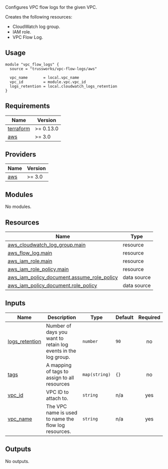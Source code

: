 Configures VPC flow logs for the given VPC.

Creates the following resources:

* CloudWatch log group.
* IAM role.
* VPC Flow Log.

## Usage

```hcl
module "vpc_flow_logs" {
  source = "trussworks/vpc-flow-logs/aws"

  vpc_name       = local.vpc_name
  vpc_id         = module.vpc.vpc_id
  logs_retention = local.cloudwatch_logs_retention
}
```

<!-- BEGINNING OF PRE-COMMIT-TERRAFORM DOCS HOOK -->
## Requirements

| Name | Version |
|------|---------|
| <a name="requirement_terraform"></a> [terraform](#requirement\_terraform) | >= 0.13.0 |
| <a name="requirement_aws"></a> [aws](#requirement\_aws) | >= 3.0 |

## Providers

| Name | Version |
|------|---------|
| <a name="provider_aws"></a> [aws](#provider\_aws) | >= 3.0 |

## Modules

No modules.

## Resources

| Name | Type |
|------|------|
| [aws_cloudwatch_log_group.main](https://registry.terraform.io/providers/hashicorp/aws/latest/docs/resources/cloudwatch_log_group) | resource |
| [aws_flow_log.main](https://registry.terraform.io/providers/hashicorp/aws/latest/docs/resources/flow_log) | resource |
| [aws_iam_role.main](https://registry.terraform.io/providers/hashicorp/aws/latest/docs/resources/iam_role) | resource |
| [aws_iam_role_policy.main](https://registry.terraform.io/providers/hashicorp/aws/latest/docs/resources/iam_role_policy) | resource |
| [aws_iam_policy_document.assume_role_policy](https://registry.terraform.io/providers/hashicorp/aws/latest/docs/data-sources/iam_policy_document) | data source |
| [aws_iam_policy_document.role_policy](https://registry.terraform.io/providers/hashicorp/aws/latest/docs/data-sources/iam_policy_document) | data source |

## Inputs

| Name | Description | Type | Default | Required |
|------|-------------|------|---------|:--------:|
| <a name="input_logs_retention"></a> [logs\_retention](#input\_logs\_retention) | Number of days you want to retain log events in the log group. | `number` | `90` | no |
| <a name="input_tags"></a> [tags](#input\_tags) | A mapping of tags to assign to all resources | `map(string)` | `{}` | no |
| <a name="input_vpc_id"></a> [vpc\_id](#input\_vpc\_id) | VPC ID to attach to. | `string` | n/a | yes |
| <a name="input_vpc_name"></a> [vpc\_name](#input\_vpc\_name) | The VPC name is used to name the flow log resources. | `string` | n/a | yes |

## Outputs

No outputs.
<!-- END OF PRE-COMMIT-TERRAFORM DOCS HOOK -->
